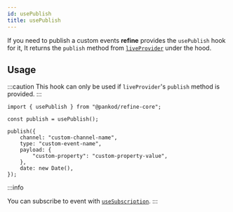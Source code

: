 ```yaml
---
id: usePublish
title: usePublish
---
```


If you need to publish a custom events **refine** provides the `usePublish` hook for it, It returns the `publish` method from [`liveProvider`](/core/providers/live-provider.md#publish) under the hood.

## Usage

:::caution
This hook can only be used if `liveProvider`'s `publish` method is provided.
:::

```tsx
import { usePublish } from "@pankod/refine-core";

const publish = usePublish();

publish({
    channel: "custom-channel-name",
    type: "custom-event-name",
    payload: {
        "custom-property": "custom-property-value",
    },
    date: new Date(),
});
```

:::info

You can subscribe to event with [`useSubscription`](/api-references/hooks/live/useSubscription.md).
:::
